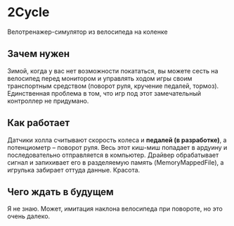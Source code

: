# 2Cycle
Велотренажер-симулятор из велосипеда на коленке

## Зачем нужен
Зимой, когда у вас нет возможности покататься, вы можете сесть на велосипед перед монитором и управлять ходом игры своим транспортным средством (поворот руля, кручение педалей, тормоз).
Единственная проблема в том, что игр под этот замечательный контроллер не придумано.

## Как работает
Датчики холла считывают скорость колеса и **педалей (в разработке)**, а потенциометр &ndash; поворот руля. Весь этот киш-миш попадает в ардуину и последовательно отправляется в компьютер. Драйвер обрабатывает сигнал и запихивает его в разделяемую память (MemoryMappedFile), а игрулька забирает оттуда данные. Красота.

## Чего ждать в будущем
Я не знаю. Может, имитация наклона велосипеда при повороте, но это очень далеко.
